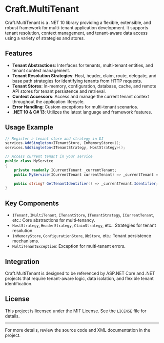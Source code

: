 # Craft.MultiTenant

Craft.MultiTenant is a .NET 10 library providing a flexible, extensible, and robust framework for multi-tenant application development. It supports tenant resolution, context management, and tenant-aware data access using a variety of strategies and stores.

## Features
- **Tenant Abstractions**: Interfaces for tenants, multi-tenant entities, and tenant context management.
- **Tenant Resolution Strategies**: Host, header, claim, route, delegate, and base path strategies for identifying tenants from HTTP requests.
- **Tenant Stores**: In-memory, configuration, database, cache, and remote API stores for tenant persistence and retrieval.
- **Context Accessors**: Access and manage the current tenant context throughout the application lifecycle.
- **Error Handling**: Custom exceptions for multi-tenant scenarios.
- **.NET 10 & C# 13**: Utilizes the latest language and framework features.

## Usage Example
```csharp
// Register a tenant store and strategy in DI
services.AddSingleton<ITenantStore, InMemoryStore>();
services.AddSingleton<ITenantStrategy, HostStrategy>();

// Access current tenant in your service
public class MyService
{
    private readonly ICurrentTenant _currentTenant;
    public MyService(ICurrentTenant currentTenant) => _currentTenant = currentTenant;

    public string? GetTenantIdentifier() => _currentTenant.Identifier;
}
```

## Key Components
- `ITenant`, `IMultiTenant`, `ITenantStore`, `ITenantStrategy`, `ICurrentTenant`, etc.: Core abstractions for multi-tenancy.
- `HostStrategy`, `HeaderStrategy`, `ClaimStrategy`, etc.: Strategies for tenant resolution.
- `InMemoryStore`, `ConfigurationStore`, `DbStore`, etc.: Tenant persistence mechanisms.
- `MultiTenantException`: Exception for multi-tenant errors.

## Integration
Craft.MultiTenant is designed to be referenced by ASP.NET Core and .NET projects that require tenant-aware logic, data isolation, and flexible tenant identification.

## License
This project is licensed under the MIT License. See the `LICENSE` file for details.

---
For more details, review the source code and XML documentation in the project.
